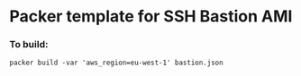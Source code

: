 # Packer template for SSH Bastion AMI

### To build:

`packer build -var 'aws_region=eu-west-1' bastion.json`
